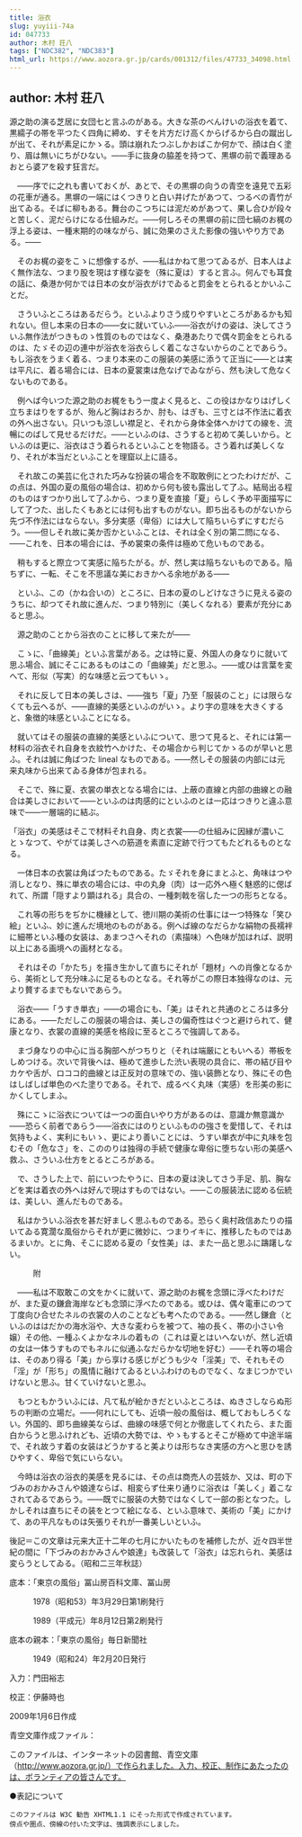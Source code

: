 ```yaml
---
title: 浴衣
slug: yuyiii-74a
id: 047733
author: 木村 荘八
tags: ["NDC382", "NDC383"]
html_url: https://www.aozora.gr.jp/cards/001312/files/47733_34098.html
---
```


## author: 木村 荘八

源之助の演る芝居に女団七と言ふのがある。大きな茶のべんけいの浴衣を着て、黒繻子の帯を平つたく四角に締め、すそを片方だけ高くからげるから白の蹴出しが出て、それが素足にかゝる。頭は崩れたつぶしかおばこか何かで、顔は白く塗り、眉は無いにちがひない。――手に抜身の脇差を持つて、黒塀の前で義理あるおとら婆アを殺す狂言だ。

　――序でに之れも書いておくが、あとで、その黒塀の向うの青空を遠見で五彩の花車が通る。黒塀の一端にはくつきりと白い井げたがあつて、つるべの青竹が出てゐる。そばに柳もある。舞台のこつちには泥だめがあつて、果し合ひが段々と苦しく、泥だらけになる仕組みだ。――何しろその黒塀の前に団七縞のお梶の浮上る姿は、一種末期的の味ながら、誠に効果のさえた影像の強いやり方である。――

　そのお梶の姿をこゝに想像するが、――私はかねて思つてゐるが、日本人はよく無作法な、つまり股を現はす様な姿を（殊に夏は）すると言ふ。何んでも耳食の話に、桑港か何かでは日本の女が浴衣がけでゐると罰金をとられるとかいふことだ。

　さういふところはあるだらう。といふよりさう成りやすいところがあるかも知れない。但し本来の日本の――女に就いていふ――浴衣がけの姿は、決してさういふ無作法がつきものゝ性質のものではなく、桑港あたりで偶々罰金をとられるのは、たゞその辺の連中が浴衣を浴衣らしく着こなさないからのことであらう。もし浴衣をうまく着る、つまり本来のこの服装の美感に添うて正当に――とは実は平凡に、着る場合には、日本の夏裳束は危なげでゐながら、然も決して危なくないものである。

　例へば今いつた源之助のお梶をもう一度よく見ると、この役はかなりはげしく立ちまはりをするが、殆んど胸はおろか、肘も、はぎも、三寸とは不作法に着衣の外へ出さない。只いつも涼しい襟足と、それから身体全体へかけての線を、流暢にのばして見せるだけだ。――といふのは、さうすると初めて美しいから。といふのは更に、浴衣はさう着られるといふことを物語る。さう着れば美しくなり、それが本当だといふことを理窟以上に語る。

　それ故この美芸に化された巧みな扮装の場合を不取敢例にとつたわけだが、この点は、外国の夏の風俗の場合は、初めから何も彼も露出して了ふ。結局出る程のものはすつかり出して了ふから、つまり夏を直接「夏」らしく予め平面描写にして了つた、出したくもあとには何も出すものがない。即ち出るものがないから先づ不作法にはならない。多分実感（卑俗）には大して陥ちいらずにすむだらう。――但しそれ故に美か否かといふことは、それは全く別の第二問になる、――これを、日本の場合には、予め裳束の条件は極めて危いものである。

　稍もすると際立つて実感に陥ちたがる。が、然し実は陥ちないものである。陥ちずに、一転、そこを不思議な美におきかへる余地がある――

　といふ、この（かね合いの）ところに、日本の夏のしどけなさうに見える姿のうちに、却つてそれ故に進んだ、つまり特別に（美しくなれる）要素が充分にあると思ふ。



　源之助のことから浴衣のことに移して来たが――

　こゝに、「曲線美」といふ言葉がある。之は特に夏、外国人の身なりに就いて思ふ場合、誠にそこにあるものはこの「曲線美」だと思ふ。――或ひは言葉を変へて、形似（写実）的な味感と云つてもいゝ。

　それに反して日本の美しさは、――強ち「夏」乃至「服装のこと」には限らなくても云へるが、――直線的美感といふのがいゝ。より字の意味を大きくすると、象徴的味感といふことになる。

　就いてはその服装の直線的美感といふについて、思つて見ると、それには第一材料の浴衣それ自身を衣紋竹へかけた、その場合から判じてかゝるのが早いと思ふ。それは誠に角ばつた lineal なものである。――然しその服装の内部には元来丸味から出来てゐる身体が包まれる。

　そこで、殊に夏、衣裳の単衣となる場合には、上蔽の直線と内部の曲線との融合は美しさにおいて――といふのは肉感的にといふのとは一応はつきりと違ふ意味で――一層端的に結ぶ。

「浴衣」の美感はそこで材料それ自身、肉と衣裳――の仕組みに因縁が濃いことゝなつて、やがては美しさへの筋道を素直に定跡で行つてもたどれるものとなる。



　一体日本の衣裳は角ばつたものである。たゞそれを身にまとふと、角味はつや消しとなり、殊に単衣の場合には、中の丸身（肉）は一応外へ極く魅惑的に偲ばれて、所謂「隠すより顕はれる」具合の、一種刺戟を宿した一つの形ちとなる。

　これ等の形ちをぢかに機縁として、徳川期の美術の仕事には一つ特殊な「笑ひ絵」といふ、妙に進んだ境地のものがある。例へば線のなだらかな絹物の長襦袢に細帯といふ種の女装は、あまつさへそれの（素描味）へ色味が加はれば、説明以上にある画境への画材となる。

　それはその「かたち」を描き生かして直ちにそれが「題材」への肖像となるから、美術として充分味ふに足るものとなる。それ等がこの際日本独得なのは、元より贅するまでもないであらう。

　浴衣――「うすき単衣」――の場合にも、「美」はそれと共通のところは多分にある。――ただしこの服装の場合は、美しさの偏奇性はぐつと避けられて、健康となり、衣裳の直線的美感を格段に至るところで強調してある。

　まづ身なりの中心に当る胸部へがつちりと（それは端厳にともいへる）帯板をしめつける。次いで背後へは、極めて進歩した渋い表現の具合に、帯の結び目やカケや舌が、ロココ的曲線とは正反対の意味での、強い装飾となり、殊にその色はしばしば単色のべた塗りである。それで、成るべく丸味（実感）を形美の影にかくしてしまふ。

　殊にこゝに浴衣については一つの面白いやり方があるのは、意識か無意識か――恐らく前者であらう――浴衣にはのりといふものの強さを愛惜して、それは気持もよく、実利にもいゝ、更により善いことには、うすい単衣が中に丸味を包むその「危なさ」を、こののりは独得の手続で健康な卑俗に堕ちない形の美感へ救ふ、さういふ仕方をとるところがある。

　で、さうした上で、前にいつたやうに、日本の夏は決してさう手足、肌、胸などを実は着衣の外へは好んで現はすものではない。――この服装法に認める伝統は、美しい、進んだものである。

　私はかういふ浴衣を甚だ好ましく思ふものである。恐らく奥村政信あたりの描いてゐる寛濶な風俗からそれが更に微妙に、つまりイキに、推移したものではあるまいか。とに角、そこに認める夏の「女性美」は、また一品と思ふに躊躇しない。





　　　附



　――私は不取敢この文をかくに就いて、源之助のお梶を念頭に浮べたわけだが、また夏の鎌倉海岸なども念頭に浮べたのである。或ひは、偶々電車にのつて丁度向ひ合せたネルの衣裳の人のことなども考へたのである。――然し鎌倉（といふのははだかの海水浴や、大きな麦わらを被つて、袖の長く、帯の小さい令嬢）その他、一種ふくよかなネルの着もの（これは夏とはいへないが、然し近頃の女は一体うすものでもネルに似通ふなだらかな切地を好む）――それ等の場合は、そのあり得る「美」から享ける感じがどうも少々「淫美」で、それもその「淫」が「形ち」の風情に融けてゐるといふわけのものでなく、なまじつかでいけないと思ふ。甘くていけないと思ふ。

　もつともかういふには、凡て私が絵かきだといふところは、ぬきさしならぬ形ちの判断の立場だ。――何れにしても、近頃一般の風俗は、概しておもしろくない。外国的、即ち曲線美ならば、曲線の味感で何とか徹底してくれたら、また面白からうと思ふけれども、近頃の大勢では、やゝもするとそこが極めて中途半端で、それ故うす着の女装はどうかすると美よりは形ちなき実感の方へと思ひを誘ひやすく、卑俗で気にいらない。

　今時は浴衣の浴衣的美感を見るには、その点は商売人の芸妓か、又は、町の下づみのおかみさんや娘達ならば、相変らず仕来り通りに浴衣は「美しく」着こなされてゐるであらう。――既でに服装の大勢ではなくして一部の影となつた。しかしそれは直ちにその装をとつて絵になる、といふ意味で、美術の「美」にかけて、あの平凡なものは矢張りそれが一番美しいといふ。




後記＝この文章は元来大正十二年の七月にかいたものを補修したが、近々四半世紀の間に「下づみのおかみさんや娘達」も改装して「浴衣」は忘れられ、美感は変らうとしてゐる。（昭和二三年秋誌）















底本：「東京の風俗」冨山房百科文庫、冨山房


　　　1978（昭和53）年3月29日第1刷発行

　　　1989（平成元）年8月12日第2刷発行

底本の親本：「東京の風俗」毎日新聞社

　　　1949（昭和24）年2月20日発行

入力：門田裕志

校正：伊藤時也

2009年1月6日作成

青空文庫作成ファイル：

このファイルは、インターネットの図書館、青空文庫（http://www.aozora.gr.jp/）で作られました。入力、校正、制作にあたったのは、ボランティアの皆さんです。











●表記について


	このファイルは W3C 勧告 XHTML1.1 にそった形式で作成されています。
	傍点や圏点、傍線の付いた文字は、強調表示にしました。